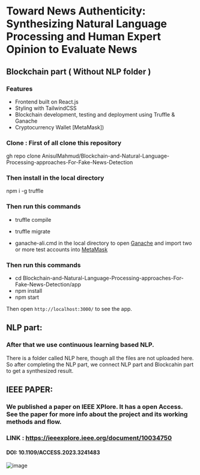 # Toward News Authenticity: Synthesizing Natural Language Processing and Human Expert Opinion to Evaluate News



## Blockchain part ( Without NLP folder ) 

### Features
-  Frontend built on React.js
-  Styling with TailwindCSS
-  Blockchain development, testing and deployment using Truffle & Ganache
-  Cryptocurrency Wallet [MetaMask])


### Clone : First of all clone this repository 
gh repo clone AnisulMahmud/Blockchain-and-Natural-Language-Processing-approaches-For-Fake-News-Detection

### Then install in the local directory 
npm i -g truffle

### Then run this commands

- truffle compile

- truffle migrate

- ganache-ali.cmd in the local directory to open [Ganache](https://trufflesuite.com/ganache/) and import two or more test accounts into [MetaMask](https://metamask.io/)

### Then run this commands
- cd Blockchain-and-Natural-Language-Processing-approaches-For-Fake-News-Detection/app
- npm install
- npm start

Then open `http://localhost:3000/` to see the app.

## NLP part: 
### After that we use continuous learning based NLP.
There is a folder called NLP here, though all the files are not uploaded here. So after completing the NLP part, we connect NLP part and Blockcahin part to get a synthesized result. 

## IEEE PAPER: 

### We published a paper on IEEE XPlore. It has a open Access. See the paper for more info about the project and its working methods and flow.

###  LINK : https://ieeexplore.ieee.org/document/10034750 
#### DOI: 10.1109/ACCESS.2023.3241483

![image](https://user-images.githubusercontent.com/52384280/217448765-8f895203-b368-40a1-99d2-f6fa00c62657.png)
